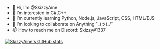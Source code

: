 - 👋 Hi, I’m @SkizzyAine
- 👀 I’m interested in C#,C++
- 🌱 I’m currently learning Python, Node.js, JavaScript, CSS, HTML/EJS
- 💞️ I’m looking to collaborate on Anything ¯\_(ツ)_/¯ 
- 📫 How to reach me on Discord: Skizzy#1337

[![SkizzyAine's GitHub stats](https://github-readme-stats.vercel.app/api?username=SkizzyAine&show_icons=true&theme=dark)](https://github.com/SkizzyAine/github-readme-stats)